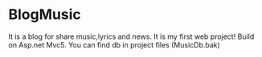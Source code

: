 # BlogMusic
 It is a blog for share music,lyrics and news. It is my first web project!
 Build on Asp.net Mvc5.
 You can find db in project files (MusicDb.bak)
